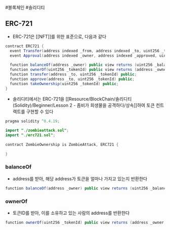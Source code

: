 ---
---

#블록체인 #솔리디티 
## ERC-721
+ ERC-721은 [[NFT]]를 위한 표준으로, 다음과 같다
```Java
contract ERC721 {  
  event Transfer(address indexed _from, address indexed _to, uint256 _tokenId);  
  event Approval(address indexed _owner, address indexed _approved, uint256 _tokenId);  
  
  function balanceOf(address _owner) public view returns (uint256 _balance);  
  function ownerOf(uint256 _tokenId) public view returns (address _owner);  
  function transfer(address _to, uint256 _tokenId) public;  
  function approve(address _to, uint256 _tokenId) public;  
  function takeOwnership(uint256 _tokenId) public;  
}
```

+ 솔리디티에서는 ERC-721을 [[Resource/BlockChain/솔리디티(Solidity)/Beginner/Lesson 2 - 좀비가 희생물을 공격하다/상속]]하여 토큰 컨트랙트를 구현할 수 있다
```Java
pragma solidity ^0.4.19;  
  
import "./zombieattack.sol";  
import "./erc721.sol";  
  
contract ZombieOwnership is ZombieAttack, ERC721 {  
  
}
```

### balanceOf
+ address를 받아, 해당 address가 토큰을 얼마나 가지고 있는지 반환한다
```Java
function balanceOf(address _owner) public view returns (uint256 _balance);
```

### ownerOf
+ 토큰ID를 받아, 이를 소유하고 있는 사람의 address를 반환한다
```Java
function ownerOf(uint256 _tokenId) public view returns (address _owner);
```